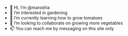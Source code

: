 - 👋 Hi, I’m @marodria
- 👀 I’m interested in gardening
- 🌱 I’m currently learning how to grow tomatoes
- 💞️ I’m looking to collaborate on growing more vegetables
- 📫 You can reach me by messaging on this site only

<!---
marodria/marodria is a ✨ special ✨ repository because its `README.md` (this file) appears on your GitHub profile.
You can click the Preview link to take a look at your changes.
--->
